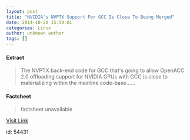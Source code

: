 ```yaml
---
layout: post
title: "NVIDIA's NVPTX Support For GCC Is Close To Being Merged"
date: 2014-10-20 15:50:01
categories: Linux
author: unknown author
tags: []
---
```



#### Extract
>The NVPTX back-end code for GCC that's going to allow OpenACC 2.0 offloading support for NVIDIA GPUs with GCC is close to materializing within the mainline code-base......

#### Factsheet
>factsheet unavailable

[Visit Link](http://www.phoronix.com/vr.php?view=MTgxODU)

id:   54431


